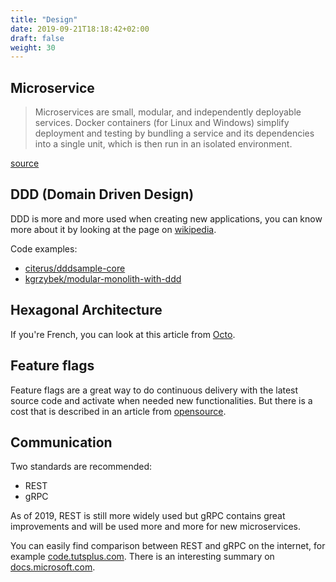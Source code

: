 ```yaml
---
title: "Design"
date: 2019-09-21T18:18:42+02:00
draft: false
weight: 30
---
```


## Microservice

> Microservices are small, modular, and independently deployable services. Docker containers (for Linux and Windows) simplify deployment and testing by bundling a service and its dependencies into a single unit, which is then run in an isolated environment.

[source](https://blogs.msdn.microsoft.com/wriju/2017/12/18/microservices-docker-architecture-for-apps/)

## DDD (Domain Driven Design)

DDD is more and more used when creating new applications, you can know more about it by looking at the page on [wikipedia](https://en.wikipedia.org/wiki/Domain-driven_design).

Code examples:

- [citerus/dddsample-core](https://github.com/citerus/dddsample-core)
- [kgrzybek/modular-monolith-with-ddd](https://github.com/kgrzybek/modular-monolith-with-ddd)

## Hexagonal Architecture

If you're French, you can look at this article from [Octo](https://blog.octo.com/architecture-hexagonale-trois-principes-et-un-exemple-dimplementation/).

## Feature flags

Feature flags are a great way to do continuous delivery with the latest source code and activate when needed new functionalities. But there is a cost that is described in an article from [opensource](https://opensource.com/article/18/7/does-progressive-exposure-really-come-cost).

## Communication

Two standards are recommended:

- REST
- gRPC

As of 2019, REST is still more widely used but gRPC contains great improvements and will be used more and more for new microservices.

You can easily find comparison between REST and gRPC on the internet, for example [code.tutsplus.com](https://code.tutsplus.com/tutorials/rest-vs-grpc-battle-of-the-apis--cms-30711). There is an interesting summary on [docs.microsoft.com](https://docs.microsoft.com/en-us/aspnet/core/grpc/comparison?view=aspnetcore-3.0).
